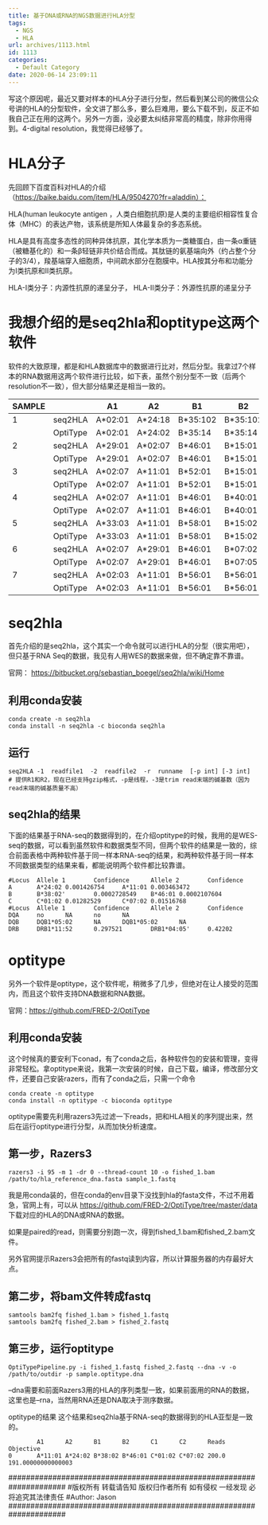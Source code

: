 ```yaml
---
title: 基于DNA或RNA的NGS数据进行HLA分型
tags:
  - NGS
  - HLA
url: archives/1113.html
id: 1113
categories:
  - Default Category
date: 2020-06-14 23:09:11
---
```



写这个原因呢，最近又要对样本的HLA分子进行分型，然后看到某公司的微信公众号讲的HLA的分型软件，全文讲了那么多，要么巨难用，要么下载不到，反正不如我自己正在用的这两个。另外一方面，没必要太纠结非常高的精度，除非你用得到。4-digital resolution，我觉得已经够了。

# HLA分子

先回顾下百度百科对HLA的介绍（https://baike.baidu.com/item/HLA/9504270?fr=aladdin）：

HLA(human leukocyte antigen ，人类白细胞抗原)是人类的主要组织相容性复合体（MHC）的表达产物，该系统是所知人体最复杂的多态系统。

HLA是具有高度多态性的同种异体抗原，其化学本质为一类糖蛋白，由一条α重链（被糖基化的）和一条β轻链非共价结合而成。其肽链的氨基端向外（约占整个分子的3/4），羧基端穿入细胞质，中间疏水部分在胞膜中。HLA按其分布和功能分为Ⅰ类抗原和Ⅱ类抗原。

HLA-I类分子：内源性抗原的递呈分子，  HLA-Ⅱ类分子：外源性抗原的递呈分子

# 我想介绍的是seq2hla和optitype这两个软件

软件的大致原理，都是和HLA数据库中的数据进行比对，然后分型。我拿过7个样本的RNA数据用这两个软件进行比较，如下表，虽然个别分型不一致（后两个resolution不一致），但大部分结果还是相当一致的。

| SAMPLE    |                 |     A1         |     A2         |     B1          |     B2          |     C1         |     C2         |
|-----------|-----------------|----------------|----------------|-----------------|-----------------|----------------|----------------|
| 1         |     seq2HLA     |     A*02:01    |     A*24:18    |     B*35:102    |     B*35:102    |     C*16:02    |     C*04:01    |
|           |     OptiType    |     A*02:01    |     A*24:02    |     B*35:14     |     B*35:14     |     C*16:02    |     C*04:01    |
| 2         |     seq2HLA     |     A*29:01    |     A*02:07    |     B*46:01     |     B*15:01     |     C*04:01    |     C*01:02    |
|           |     OptiType    |     A*29:01    |     A*02:07    |     B*46:01     |     B*15:01     |     C*04:01    |     C*01:02    |
| 3         |     seq2HLA     |     A*02:07    |     A*11:01    |     B*52:01     |     B*15:01     |     C*12:02    |     C*03:03    |
|           |     OptiType    |     A*02:07    |     A*11:01    |     B*52:01     |     B*15:01     |     C*12:02    |     C*03:03    |
| 4         |     seq2HLA     |     A*02:07    |     A*11:01    |     B*46:01     |     B*40:01     |     C*01:02    |     C*07:02    |
|           |     OptiType    |     A*02:07    |     A*11:01    |     B*46:01     |     B*40:01     |     C*01:02    |     C*07:02    |
| 5         |     seq2HLA     |     A*33:03    |     A*11:01    |     B*58:01     |     B*15:02     |     C*03:02    |     C*08:01    |
|           |     OptiType    |     A*33:03    |     A*11:01    |     B*58:01     |     B*15:02     |     C*03:02    |     C*08:01    |
| 6         |     seq2HLA     |     A*02:07    |     A*29:01    |     B*46:01     |     B*07:02     |     C*01:02    |     C*15:05    |
|           |     OptiType    |     A*02:07    |     A*29:01    |     B*46:01     |     B*07:05     |     C*01:02    |     C*15:05    |
| 7         |     seq2HLA     |     A*02:03    |     A*11:01    |     B*56:01     |     B*56:01     |     C*01:02    |     C*01:02    |
|           |     OptiType    |     A*02:03    |     A*11:01    |     B*56:01     |     B*56:01     |     C*04:01    |     C*01:02    |


# seq2hla

首先介绍的是seq2hla，这个其实一个命令就可以进行HLA的分型（很实用吧），但只基于RNA Seq的数据，我见有人用WES的数据来做，但不确定靠不靠谱。

官网： https://bitbucket.org/sebastian_boegel/seq2hla/wiki/Home

## 利用conda安装

```
conda create -n seq2hla
conda install -n seq2hla -c bioconda seq2hla
```

## 运行

```
seq2HLA -1  readfile1  -2  readfile2  -r  runname  [-p int] [-3 int]
# 提供R1和R2，现在已经支持gzip格式，-p是线程，-3是trim read末端的碱基数（因为read末端的碱基质量不高）
```

## seq2hla的结果

下面的结果基于RNA-seq的数据得到的，在介绍optitype的时候，我用的是WES-seq的数据，可以看到虽然软件和数据类型不同，但两个软件的结果是一致的，综合前面表格中两种软件基于同一样本RNA-seq的结果，和两种软件基于同一样本不同数据类型的结果来看，都能说明两个软件都比较靠谱。

```
#Locus  Allele 1        Confidence      Allele 2        Confidence
A       A*24:02 0.001426754     A*11:01 0.003463472
B       B*38:02'        0.0002728549    B*46:01 0.0002107604
C       C*01:02 0.01282529      C*07:02 0.01516768
#Locus  Allele 1        Confidence      Allele 2        Confidence
DQA     no      NA      no      NA
DQB     DQB1*05:02      NA      DQB1*05:02      NA
DRB     DRB1*11:52      0.297521        DRB1*04:05'     0.42202
```

# optitype

另外一个软件是optitype，这个软件呢，稍微多了几步，但绝对在让人接受的范围内，而且这个软件支持DNA数据和RNA数据。

官网：https://github.com/FRED-2/OptiType

## 利用conda安装

这个时候真的要安利下conad，有了conda之后，各种软件包的安装和管理，变得非常轻松。拿optitype来说，我第一次安装的时候，自己下载，编译，修改部分文件，还要自己安装razers，而有了conda之后，只需一个命令

```
conda create -n optitype
conda install -n optitype -c bioconda optitype
```

optitype需要先利用razers3先过滤一下reads，把和HLA相关的序列提出来，然后在运行optitype进行分型，从而加快分析速度。

## 第一步，Razers3
```
razers3 -i 95 -m 1 -dr 0 --thread-count 10 -o fished_1.bam /path/to/hla_reference_dna.fasta sample_1.fastq
```

我是用conda装的，但在conda的env目录下没找到hla的fasta文件，不过不用着急，官网上有，可以从 https://github.com/FRED-2/OptiType/tree/master/data 下载对应的HLA的DNA或RNA的数据。

如果是paired的read，则需要分别跑一次，得到fished_1.bam和fished_2.bam文件。

另外官网提示Razers3会把所有的fastq读到内容，所以计算服务器的内存最好大点。

## 第二步，将bam文件转成fastq

```
samtools bam2fq fished_1.bam > fished_1.fastq
samtools bam2fq fished_2.bam > fished_2.fastq
```

## 第三步，运行optitype
```
OptiTypePipeline.py -i fished_1.fastq fished_2.fastq --dna -v -o /path/to/outdir -p sample.optitype.dna
```

–dna需要和前面Razers3用的HLA的序列类型一致，如果前面用的RNA的数据，这里也是–rna，当然用RNA还是DNA取决于测序数据。

optitype的结果
这个结果和seq2hla基于RNA-seq的数据得到的HLA亚型是一致的。

```
        A1      A2      B1      B2      C1      C2      Reads   Objective
0       A*11:01 A*24:02 B*38:02 B*46:01 C*01:02 C*07:02 200.0   191.00000000000003
```

#####################################################################
#版权所有 转载请告知 版权归作者所有 如有侵权 一经发现 必将追究其法律责任
#Author: Jason
#####################################################################

